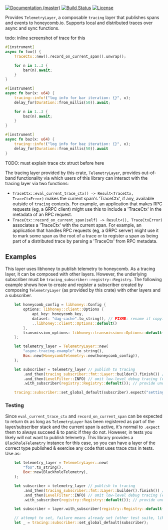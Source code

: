 [![Documentation (master)](https://img.shields.io/badge/docs-master-brightgreen)](https://inanna-malick.github.io/honeycomb-tracing/honeycomb_tracing/) [![Build Status](https://circleci.com/gh/inanna-malick/honeycomb-tracing/tree/master.svg?style=shield)](https://circleci.com/gh/inanna-malick/honeycomb-tracing/tree/master) [![License](https://img.shields.io/badge/license-MIT-green.svg)](../LICENSE-MIT)

Provides `TelemetryLayer`, a composable `tracing` layer that publishes spans and events to honeycomb.io. Supports local and distributed traces over async and sync functions.

todo: inline screenshot of trace for this

```rust
#[instrument]
async fn foo() {
    TraceCtx::new().record_on_current_span().unwrap();

    for n in 1..3 {
        bar(n).await;
    }
}

#[instrument]
async fn bar(x: u64) {
    tracing::info!("log info for bar iteration: {}", x);
    delay_for(Duration::from_millis(50)).await;

    for n in 1..3 {
        baz(n).await;
    }
}

#[instrument]
async fn baz(x: u64) {
    tracing::info!("log info for baz iteration: {}", x);
    delay_for(Duration::from_millis(50)).await
}
```

TODO: must explain trace ctx struct before here

The tracing layer provided by this crate, `TelemetryLayer`, provides out-of-band functionality via which users of this library can interact with the tracing layer via two functions:
- `TraceCtx::eval_current_trace_ctx() -> Result<TraceCtx, TraceCtxError)` makes the current span's 'TraceCtx', if any, available outside of `tracing` contexts. For example, an application that makes RPC requests (eg, a GRPC client) might use this to include a 'TraceCtx' in the metadata of an RPC request.
- `TraceCtx::record_on_current_span(self) -> Result<(), TraceCtxError)` associates a 'TraceCtx' with the current span. For example, an application that handles RPC requests (eg, a GRPC server) might use it to mark some span as the root of a trace or to register a span as being part of a distributed trace by parsing a 'TraceCtx' from RPC metadata. 


## Examples

This layer uses libhoney to publish telemetry to honeycomb. As a tracing layer, it can be composed with other layers. However, the underlying subscriber must be `tracing_subscriber::registry::Registry`. The following example shows how to create and register a subscriber created by composing `TelemetryLayer` (as provided by this crate) with other layers and a subscriber.


```rust
    let honeycomb_config = libhoney::Config {
        options: libhoney::client::Options {
            api_key: honeycomb_key,
            dataset: "dag-cache".to_string(), // FIXME: rename if copying this example
            ..libhoney::client::Options::default()
        },
        transmission_options: libhoney::transmission::Options::default(),
    };

    let telemetry_layer = TelemetryLayer::new(
        "async-tracing-example".to_string(),
        Box::new(HoneycombTelemetry::new(honeycomb_config)),
    );

    let subscriber = telemetry_layer // publish to tracing
        .and_then(tracing_subscriber::fmt::Layer::builder().finish()) // log to stdout
        .and_then(LevelFilter::INFO) // omit low-level debug tracing (eg tokio executor)
        .with_subscriber(registry::Registry::default()); // provide underlying span data store

    tracing::subscriber::set_global_default(subscriber).expect("setting global default failed");

```

### Testing

Since `eval_current_trace_ctx` and `record_on_current_span` can be expected to return `Ok` as long as `TelemetryLayer` has been registered as part of the layer/subscriber stack and the current span is active, it's normal to `.expect` them to always succeed & to panic if they do not. However, in tests you likely will not want to publish telemetry. This library provides a `BlackholeTelemetry` instance for this case, so you can have a layer of the correct type published & exercise any code that uses trace ctxs in tests. Use as:

```rust
    let telemetry_layer = TelemetryLayer::new(
        "foo".to_string(),
        Box::new(BlackholeTelemetry),
    );

    let subscriber = telemetry_layer // publish to tracing
        .and_then(tracing_subscriber::fmt::Layer::builder().finish()) // log to stdout
        .and_then(LevelFilter::INFO) // omit low-level debug tracing (eg tokio executor)
        .with_subscriber(registry::Registry::default()); // provide underlying span data store

    let subscriber = layer.with_subscriber(registry::Registry::default());

    // attempt to set, failure means already set (other test suite, likely)
    let _ = tracing::subscriber::set_global_default(subscriber);
```
